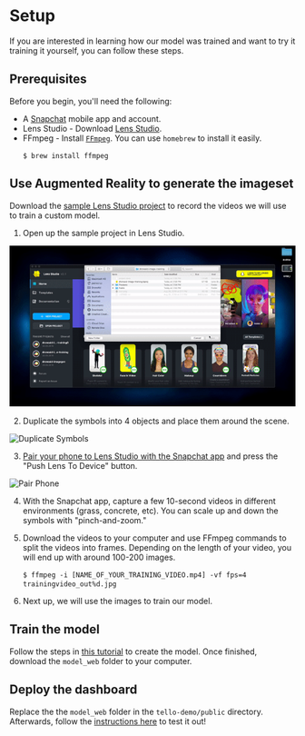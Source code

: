 # Setup

If you are interested in learning how our model was trained and want to try it training it yourself, you can follow these steps. 

## Prerequisites

Before you begin, you'll need the following:

* A [Snapchat](https://www.snapchat.com) mobile app and account.
* Lens Studio - Download [Lens Studio](https://lensstudio.snapchat.com/download).
* FFmpeg - Install [`FFmpeg`](https://ffmpeg.org/). You can use `homebrew` to install it easily.
   ```
   $ brew install ffmpeg
   ```  
## Use Augmented Reality to generate the imageset

Download the [sample Lens Studio project](augmented-reality-image-training) to record the videos we will use to train a custom model. 

1. Open up the sample project in Lens Studio.

![Load Project](img/LoadProject.gif)
    
2. Duplicate the symbols into 4 objects and place them around the scene.

![Duplicate Symbols](img/DuplicateSymbols.gif)

3. [Pair your phone to Lens Studio with the Snapchat app](https://lensstudio.snapchat.com/guides/general/pairing-to-snapchat/) and press the "Push Lens To Device" button.

![Pair Phone](img/PairPhone.gif)

4. With the Snapchat app, capture a few 10-second videos in different environments (grass, concrete, etc). You can scale up and down the symbols with "pinch-and-zoom."

5. Download the videos to your computer and use FFmpeg commands to split the videos into frames. Depending on the length of your video, you will end up with around 100-200 images. 

   ```
   $ ffmpeg -i [NAME_OF_YOUR_TRAINING_VIDEO.mp4] -vf fps=4 trainingvideo_out%d.jpg
   ```  

6. Next up, we will use the images to train our model. 

## Train the model

Follow the steps in [this tutorial](https://cloud.annotations.ai/workshops/object-detection/) to create the model. Once finished, download the `model_web` folder to your computer.

## Deploy the dashboard

Replace the the `model_web` folder in the `tello-demo/public` directory. Afterwards, follow the [instructions here](tello-demo) to test it out!
